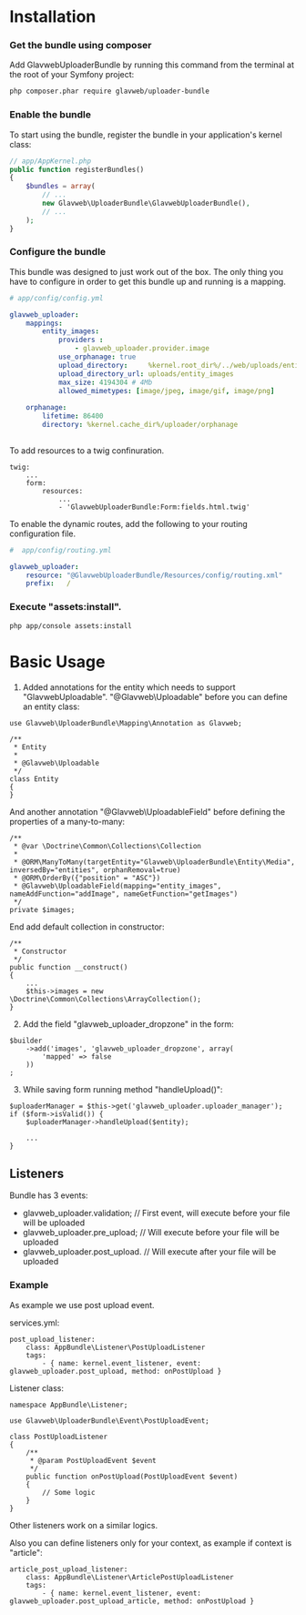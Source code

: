 Installation
============

### Get the bundle using composer

Add GlavwebUploaderBundle by running this command from the terminal at the root of
your Symfony project:

```bash
php composer.phar require glavweb/uploader-bundle
```


### Enable the bundle

To start using the bundle, register the bundle in your application's kernel class:

```php
// app/AppKernel.php
public function registerBundles()
{
    $bundles = array(
        // ...
        new Glavweb\UploaderBundle\GlavwebUploaderBundle(),
        // ...
    );
}
```

### Configure the bundle

This bundle was designed to just work out of the box. The only thing you have to configure in order to get this bundle up and running is a mapping.

```yaml
# app/config/config.yml

glavweb_uploader:
    mappings:
        entity_images:
            providers :
                - glavweb_uploader.provider.image
            use_orphanage: true
            upload_directory:     %kernel.root_dir%/../web/uploads/entity_images
            upload_directory_url: uploads/entity_images
            max_size: 4194304 # 4Mb
            allowed_mimetypes: [image/jpeg, image/gif, image/png]
            
    orphanage:
        lifetime: 86400
        directory: %kernel.cache_dir%/uploader/orphanage
            
```

To add resources to a twig confinuration.

```
twig:
    ...
    form:
        resources:
            ...
            - 'GlavwebUploaderBundle:Form:fields.html.twig'

```

To enable the dynamic routes, add the following to your routing configuration file.

```yaml
#  app/config/routing.yml

glavweb_uploader:
    resource: "@GlavwebUploaderBundle/Resources/config/routing.xml"
    prefix:   /
```

### Execute "assets:install".

```
php app/console assets:install
```

Basic Usage
===========

1. Added annotations for the entity which needs to support "GlavwebUploadable".
"@Glavweb\Uploadable" before you can define an entity class:

```
use Glavweb\UploaderBundle\Mapping\Annotation as Glavweb;

/**
 * Entity
 * 
 * @Glavweb\Uploadable
 */
class Entity
{
}
```

And another annotation "@Glavweb\UploadableField" before defining the properties of a many-to-many:

```
/**
 * @var \Doctrine\Common\Collections\Collection
 * 
 * @ORM\ManyToMany(targetEntity="Glavweb\UploaderBundle\Entity\Media", inversedBy="entities", orphanRemoval=true)
 * @ORM\OrderBy({"position" = "ASC"})
 * @Glavweb\UploadableField(mapping="entity_images", nameAddFunction="addImage", nameGetFunction="getImages")
 */
private $images;
```

End add default collection in constructor:

```
/**
 * Constructor
 */
public function __construct()
{
    ...
    $this->images = new \Doctrine\Common\Collections\ArrayCollection();
}
```

2. Add the field "glavweb_uploader_dropzone" in the form:

```
$builder
    ->add('images', 'glavweb_uploader_dropzone', array(
        'mapped' => false
    ))
;
```

3. While saving form running method "handleUpload()":

```
$uploaderManager = $this->get('glavweb_uploader.uploader_manager');
if ($form->isValid()) {
    $uploaderManager->handleUpload($entity);

    ...
}
```

## Listeners

Bundle has 3 events:

- glavweb_uploader.validation; // First event, will execute before your file will be uploaded
- glavweb_uploader.pre_upload; // Will execute before your file will be uploaded
- glavweb_uploader.post_upload. // Will execute after your file will be uploaded

### Example

As example we use post upload event.

services.yml: 
    
    post_upload_listener:
        class: AppBundle\Listener\PostUploadListener
        tags:
            - { name: kernel.event_listener, event: glavweb_uploader.post_upload, method: onPostUpload }

Listener class: 

    namespace AppBundle\Listener;
    
    use Glavweb\UploaderBundle\Event\PostUploadEvent;
    
    class PostUploadListener
    {
        /**
         * @param PostUploadEvent $event
         */
        public function onPostUpload(PostUploadEvent $event)
        {
            // Some logic
        }
    }

Other listeners work on a similar logics.

Also you can define listeners only for your context, as example if context is "article":

    article_post_upload_listener:
        class: AppBundle\Listener\ArticlePostUploadListener
        tags:
            - { name: kernel.event_listener, event: glavweb_uploader.post_upload_article, method: onPostUpload }


